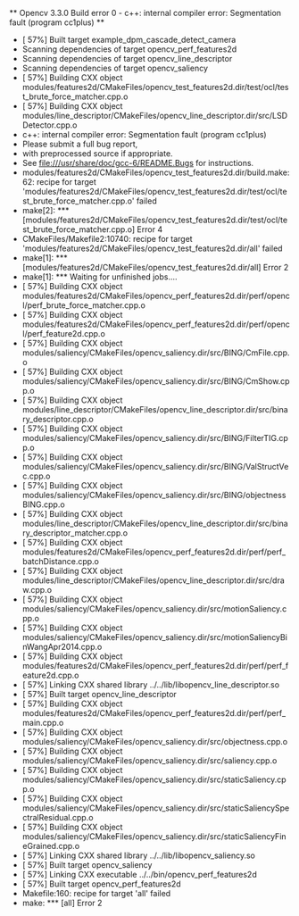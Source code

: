 ** Opencv 3.3.0 Build error 0 - c++: internal compiler error: Segmentation fault (program cc1plus) **



- [ 57%] Built target example_dpm_cascade_detect_camera
- Scanning dependencies of target opencv_perf_features2d
- Scanning dependencies of target opencv_line_descriptor
- Scanning dependencies of target opencv_saliency
- [ 57%] Building CXX object modules/features2d/CMakeFiles/opencv_test_features2d.dir/test/ocl/test_brute_force_matcher.cpp.o
- [ 57%] Building CXX object modules/line_descriptor/CMakeFiles/opencv_line_descriptor.dir/src/LSDDetector.cpp.o
- c++: internal compiler error: Segmentation fault (program cc1plus)
- Please submit a full bug report,
- with preprocessed source if appropriate.
- See <file:///usr/share/doc/gcc-6/README.Bugs> for instructions.
- modules/features2d/CMakeFiles/opencv_test_features2d.dir/build.make:62: recipe for target 'modules/features2d/CMakeFiles/opencv_test_features2d.dir/test/ocl/test_brute_force_matcher.cpp.o' failed
- make[2]: *** [modules/features2d/CMakeFiles/opencv_test_features2d.dir/test/ocl/test_brute_force_matcher.cpp.o] Error 4
- CMakeFiles/Makefile2:10740: recipe for target 'modules/features2d/CMakeFiles/opencv_test_features2d.dir/all' failed
- make[1]: *** [modules/features2d/CMakeFiles/opencv_test_features2d.dir/all] Error 2
- make[1]: *** Waiting for unfinished jobs....
- [ 57%] Building CXX object modules/features2d/CMakeFiles/opencv_perf_features2d.dir/perf/opencl/perf_brute_force_matcher.cpp.o
- [ 57%] Building CXX object modules/features2d/CMakeFiles/opencv_perf_features2d.dir/perf/opencl/perf_feature2d.cpp.o
- [ 57%] Building CXX object modules/saliency/CMakeFiles/opencv_saliency.dir/src/BING/CmFile.cpp.o
- [ 57%] Building CXX object modules/saliency/CMakeFiles/opencv_saliency.dir/src/BING/CmShow.cpp.o
- [ 57%] Building CXX object modules/line_descriptor/CMakeFiles/opencv_line_descriptor.dir/src/binary_descriptor.cpp.o
- [ 57%] Building CXX object modules/saliency/CMakeFiles/opencv_saliency.dir/src/BING/FilterTIG.cpp.o
- [ 57%] Building CXX object modules/saliency/CMakeFiles/opencv_saliency.dir/src/BING/ValStructVec.cpp.o
- [ 57%] Building CXX object modules/saliency/CMakeFiles/opencv_saliency.dir/src/BING/objectnessBING.cpp.o
- [ 57%] Building CXX object modules/line_descriptor/CMakeFiles/opencv_line_descriptor.dir/src/binary_descriptor_matcher.cpp.o
- [ 57%] Building CXX object modules/features2d/CMakeFiles/opencv_perf_features2d.dir/perf/perf_batchDistance.cpp.o
- [ 57%] Building CXX object modules/line_descriptor/CMakeFiles/opencv_line_descriptor.dir/src/draw.cpp.o
- [ 57%] Building CXX object modules/saliency/CMakeFiles/opencv_saliency.dir/src/motionSaliency.cpp.o
- [ 57%] Building CXX object modules/saliency/CMakeFiles/opencv_saliency.dir/src/motionSaliencyBinWangApr2014.cpp.o
- [ 57%] Building CXX object modules/features2d/CMakeFiles/opencv_perf_features2d.dir/perf/perf_feature2d.cpp.o
- [ 57%] Linking CXX shared library ../../lib/libopencv_line_descriptor.so
- [ 57%] Built target opencv_line_descriptor
- [ 57%] Building CXX object modules/features2d/CMakeFiles/opencv_perf_features2d.dir/perf/perf_main.cpp.o
- [ 57%] Building CXX object modules/saliency/CMakeFiles/opencv_saliency.dir/src/objectness.cpp.o
- [ 57%] Building CXX object modules/saliency/CMakeFiles/opencv_saliency.dir/src/saliency.cpp.o
- [ 57%] Building CXX object modules/saliency/CMakeFiles/opencv_saliency.dir/src/staticSaliency.cpp.o
- [ 57%] Building CXX object modules/saliency/CMakeFiles/opencv_saliency.dir/src/staticSaliencySpectralResidual.cpp.o
- [ 57%] Building CXX object modules/saliency/CMakeFiles/opencv_saliency.dir/src/staticSaliencyFineGrained.cpp.o
- [ 57%] Linking CXX shared library ../../lib/libopencv_saliency.so
- [ 57%] Built target opencv_saliency
- [ 57%] Linking CXX executable ../../bin/opencv_perf_features2d
- [ 57%] Built target opencv_perf_features2d
- Makefile:160: recipe for target 'all' failed
- make: *** [all] Error 2
